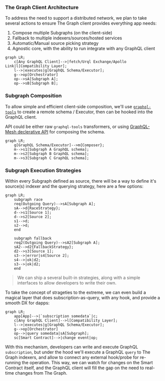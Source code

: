 ### The Graph Client Architecture

To address the need to support a distributed network, we plan to take several actions to ensure The Graph client provides everything app needs:

1. Compose multiple Subgraphs (on the client-side)
2. Fallback to multiple indexers/sources/hosted services
3. Automatic/Manual source picking strategy 
4. Agnostic core, with the ability to run integrate with any GraphQL client

```mermaid 
graph LR;
    c[Any GraphQL Client]-->|fetch/Urql Exchange/Apollo Link|l[Compatibility Layer];
    l-->|executes|g[GraphQL Schema/Executor];
    g-->op[Orchestrator]
    op-->sA[Subgraph A]; 
    op-->sB[Subgraph B]; 
```

### Subgraph Composition

To allow simple and efficient client-side composition, we'll use [`graphql-tools`](https://www.graphql-tools.com/) to create a remote schema / Executor, then can be hooked into the GraphQL client.

API could be either raw `graphql-tools` transformers, or using [GraphQL-Mesh declerative API](https://www.graphql-mesh.com/docs/transforms/transforms-introduction) for composing the schema. 

```mermaid 
graph LR;
    g[GraphQL Schema/Executor]-->m{Composer};
    m-->s1[Subgraph A GraphQL schema];
    m-->s2[Subgraph B GraphQL schema];
    m-->s3[Subgraph C GraphQL schema];
```

### Subgraph Execution Strategies

Within every Subgraph defined as source, there will be a way to define it's source(s) indexer and the querying strategy, here are a few options: 

```mermaid
graph LR;
    subgraph race
    req(Outgoing Query)-->sA[Subgraph A]; 
    sA-->d{RaceStrategy};
    d-->s1[Source 1]; 
    d-->s2[Source 2]; 
    s1-->d;
    s2-->d;
    end
    
    subgraph fallback
    req2(Outgoing Query)-->sA2[Subgraph A]; 
    sA2-->d2{FallbackStrategy};
    d2-->s3[Source 1]; 
    s3-->|error|s4[Source 2]; 
    s4-->|ok|d2;
    s3-->|ok|d2;
    end
```

> We can ship a several built-in strategies, along with a simple interfaces to allow developers to write their own. 

To take the concept of strageties to the extreme, we can even build a magical layer that does subscription-as-query, with any hook, and provide a smooth DX for dapps: 

```mermaid 
graph LR;
    app[App]-->|`subscription somedata`|c;
    c[Any GraphQL Client]-->l[Compatibility Layer];
    l-->|executes|g[GraphQL Schema/Executor];
    g-->op[Orchestrator]
    op-->|query somedata|sA[Subgraph]; 
    sc[Smart Contract]-->|change event|op;
```

With this mechanism, developers can write and execute GraphQL `subscription`, but under the hood we'll execute a GraphQL `query` to The Graph indexers, and allow to connect any external hook/probe for re-running the operation. 
This way, we can watch for changes on the Smart Contract itself, and the GraphQL client will fill the gap on the need to real-time changes from The Graph. 
